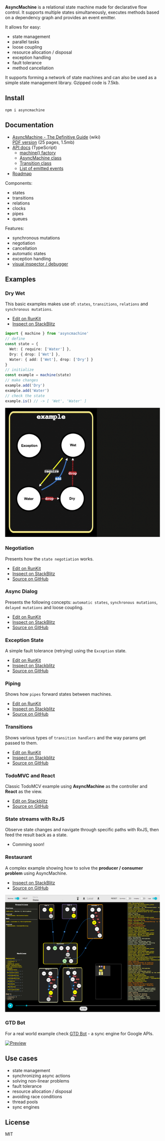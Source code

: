 **AsyncMachine** is a relational state machine made for declarative flow control. It supports multiple states simultaneously, executes methods based on a dependency graph and provides an event emitter.

It allows for easy:

* state management
* parallel tasks
* loose coupling
* resource allocation / disposal
* exception handling
* fault tolerance
* method cancellation

It supports forming a network of state machines and can also be used as a simple state management library. Gzipped code is 7.5kb.

## Install

```
npm i asyncmachine
```

## Documentation

* [AsyncMachine - The Definitive Guide](https://github.com/TobiaszCudnik/asyncmachine/wiki/AsyncMachine-The-Definitive-Guide) (wiki)<br>
  [PDF version](https://github.com/TobiaszCudnik/asyncmachine/raw/gh-pages/AsyncMachine-The-Definitive-Guide.pdf) (25 pages, 1.5mb)
* [API docs](https://tobiaszcudnik.github.io/asyncmachine/api) (TypeScript)
  * [machine() factory](https://tobiaszcudnik.github.io/asyncmachine/api/index.html#machine)
  * [AsyncMachine class](https://tobiaszcudnik.github.io/asyncmachine/api/classes/asyncmachine.html)
  * [Transition class](https://tobiaszcudnik.github.io/asyncmachine/api/classes/transition.html)
  * [List of emitted events](https://tobiaszcudnik.github.io/asyncmachine/api/interfaces/iemit.html)
* [Roadmap](https://github.com/TobiaszCudnik/asyncmachine/blob/master/TODO.md)

Components:

* states
* transitions
* relations
* clocks
* pipes
* queues

Features:

* synchronous mutations
* negotiation
* cancellation
* automatic states
* exception handling
* [visual inspector / debugger](https://github.com/TobiaszCudnik/asyncmachine-inspector)

## Examples

### Dry Wet

This basic examples makes use of: `states`, `transitions`, `relations` and `synchronous mutations`.

* [Edit on RunKit](https://runkit.com/tobiaszcudnik/5b1edd421eaec500126c11ce)
* [Inspect on StackBlitz](https://stackblitz.com/edit/asyncmachine-example-dry-wet?file=index.ts)

```typescript
import { machine } from 'asyncmachine'
// define
const state = {
  Wet: { require: ['Water'] },
  Dry: { drop: ['Wet'] },
  Water: { add: ['Wet'], drop: ['Dry'] }
}
// initialize
const example = machine(state)
// make changes
example.add('Dry')
example.add('Water')
// check the state
example.is() // -> [ 'Wet', 'Water' ]
```

[![example](https://raw.githubusercontent.com/TobiaszCudnik/asyncmachine/gh-pages/images/example.gif)](https://stackblitz.com/edit/asyncmachine-example-dry-wet?file=index.ts)

### Negotiation

Presents how the `state negotiation` works.

* [Edit on RunKit](https://runkit.com/tobiaszcudnik/5b1ed850c6dc1f0012db1346)
* [Inspect on StackBlitz](https://stackblitz.com/edit/asyncmachine-example-negotiation?file=index.ts)
* [Source on GitHub](https://github.com/TobiaszCudnik/asyncmachine/tree/master/examples/negotiation)

### Async Dialog

Presents the following concepts: `automatic states`, `synchronous mutations`, `delayed mutations` and loose coupling.

* [Edit on RunKit](https://runkit.com/tobiaszcudnik/5b1ede5f62717e0013877cdc)
* [Inspect on StackBlitz](https://stackblitz.com/edit/asyncmachine-example-async-dialog?file=index.ts)
* [Source on GitHub](https://github.com/TobiaszCudnik/asyncmachine/tree/master/examples/async-dialog)

### Exception State

A simple fault tolerance (retrying) using the `Exception` state.

* [Edit on RunKit](https://runkit.com/tobiaszcudnik/5b1ee7113321180012ebafcf)
* [Inspect on Stackblitz](https://stackblitz.com/edit/asyncmachine-example-exception?file=index.ts)
* [Source on GitHub](https://github.com/TobiaszCudnik/asyncmachine/tree/master/examples/exception-state)

### Piping

Shows how `pipes` forward states between machines.

* [Edit on RunKit](https://runkit.com/tobiaszcudnik/5b1eea671eaec500126c1be7)
* [Inspect on Stackblitz](https://stackblitz.com/edit/asyncmachine-example-piping?file=index.ts)
* [Source on GitHub](https://github.com/TobiaszCudnik/asyncmachine/tree/master/examples/piping)

### Transitions

Shows various types of `transition handlers` and the way params get passed to them.

* [Edit on RunKit](https://runkit.com/tobiaszcudnik/5b1eeaba3b97b60012c83ec0)
* [Inspect on Stackblitz](https://stackblitz.com/edit/asyncmachine-example-transitions?file=index.ts)
* [Source on GitHub](https://github.com/TobiaszCudnik/asyncmachine/tree/master/examples/transitions)

### TodoMVC and React

Classic TodoMCV example using **AsyncMachine** as the controller and **React** as the view.

* [Edit on Stackblitz](https://stackblitz.com/edit/asyncmachine-example-todomvc?file=src/controller.js)
* [Source on GitHub](https://github.com/TobiaszCudnik/todomvc-asyncmachine)

### State streams with RxJS

Observe state changes and navigate through specific paths with RxJS, then feed the result back as a state.

* Comming soon!

### Restaurant

A complex example showing how to solve the **producer / consumer problem** using AsyncMachine.

* [Inspect on StackBlitz](https://stackblitz.com/edit/asyncmachine-inspector-restaurant)
* [Source on GitHub](https://github.com/TobiaszCudnik/asyncmachine-inspector/tree/master/examples/restaurant)

[![inspector view](https://raw.githubusercontent.com/TobiaszCudnik/asyncmachine/gh-pages/images/restaurant.png)](https://stackblitz.com/edit/asyncmachine-inspector-restaurant)

### GTD Bot

For a real world example check [GTD Bot](https://github.com/TobiaszCudnik/gtd-bot/tree/master/src) - a sync engine for Google APIs.

[![Preview](http://tobiaszcudnik.github.io/asyncmachine-inspector/sample.png)](http://tobiaszcudnik.github.io/asyncmachine-inspector/sample.mp4)

## Use cases

* state management
* synchronizing async actions
* solving non-linear problems
* fault tolerance
* resource allocation / disposal
* avoiding race conditions
* thread pools
* sync engines

## License

MIT

